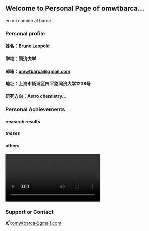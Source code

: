 ## Welcome to Personal Page of omwtbarca...
en mi camino al barca

### Personal profile

#### 姓名：Bruno Leopold

#### 学校：同济大学

#### 邮箱：omwtbarca@gmail.com

#### 地址：上海市杨浦区四平路同济大学1239号

#### 研究方向：Astro chemistry...  

### Personal Achievements

#### research results

##### theses

#### others

![1](https://vdn3.vzuu.com/SD/4fe9e1f4-3e3c-11ec-8a60-06012b696a12.mp4?disable_local_cache=1&auth_key=1636122630-0-0-c1ecfff4074f69d097c213b2571b13e3&f=mp4&bu=pico&expiration=1636122630&v=tx)


### Support or Contact
📬:<omwtbarca@gmail.com>

